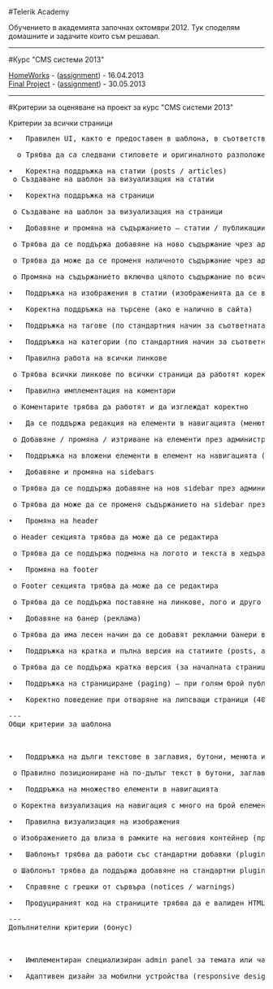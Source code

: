 #Telerik Academy

Обучението в академията започнах октомври 2012. Тук споделям домашните и задачите които съм решавал.

---
#Курс "CMS системи 2013"

[HomeWorks](https://github.com/kancho-kanchev/Telerik/tree/master/CMS%20Systems) - ([assignment](https://github.com/kancho-kanchev/Telerik/blob/master/CMS%20Systems/README.md)) - 16.04.2013<br/>
[Final Project](https://github.com/kancho-kanchev/Telerik-CMS-Course-2013-Final-Project) - ([assignment](https://github.com/kancho-kanchev/Telerik-CMS-Course-2013-Final-Project/tree/master/Project-2)) - 30.05.2013<br/>

---
#Критерии за оценяване на проект за курс "CMS системи 2013"

Критерии за всички страници
<pre>
•	Правилен UI, както е предоставен в шаблона, в съответствие с концепциите на съответния CMS<br/>
  o	Трябва да са следвани стиловете и оригиналното разположение от HTML шаблона

•	Коректна поддръжка на статии (posts / articles)
&nbsp;o	Създаване на шаблон за визуализация на статии<br/>
•	Коректна поддръжка на страници<br/>
&nbsp;o	Създаване на шаблон за визуализация на страници<br/>
•	Добавяне и промяна на съдържанието – статии / публикации / новини / страници / …<br/>
&nbsp;o	Трябва да се поддържа добавяне на ново съдържание чрез администрацията<br/>
&nbsp;o	Трябва да може да се променя наличното съдържание чрез администрацията<br/>
&nbsp;o	Промяна на съдържанието включва цялото съдържание по всички секции от сайта: header, footer, статии, sidebars, слайдери, менюта и навигация, картинки, лого, банери, линкове и т.н.<br/>
•	Поддръжка на изображения в статии (изображенията да се визуализират коректно)<br/>
•	Коректна поддръжка на търсене (ако е налично в сайта)<br/>
•	Поддръжка на тагове (по стандартния начин за съответната CMS система)<br/>
•	Поддръжка на категории (по стандартния начин за съответната CMS система)<br/>
•	Правилна работа на всички линкове<br/>
&nbsp;o	Трябва всички линкове по всички страници да работят коректно<br/>
•	Правилна имплементация на коментари<br/>
&nbsp;o	Коментарите трябва да работят и да изглеждат коректно<br/>
•	Да се поддържа редакция на елементи в навигацията (менютата)<br/>
&nbsp;o	Добавяне / промяна / изтриване на елементи през администрацията<br/>
•	Поддръжка на вложени елементи в елемент на навигацията (вложени менюта)<br/>
•	Добавяне и промяна на sidebars<br/>
&nbsp;o	Трябва да се поддържа добавяне на нов sidebar през администрацията<br/>
&nbsp;o	Трябва да може да се променя съдържанието на sidebar през администрацията<br/>
•	Промяна на header<br/>
&nbsp;o	Header секцията трябва да може да се редактира<br/>
&nbsp;o	Трябва да се поддържа подмяна на логото и текста в хедъра през администрацията<br/>
•	Промяна на footer<br/>
&nbsp;o	Footer секцията трябва да може да се редактира<br/>
&nbsp;o	Трябва да се поддържа поставяне на линкове, лого и друго съдържание във footer секцията през администрацията<br/>
•	Добавяне на банер (реклама)<br/>
&nbsp;o	Трябва да има лесен начин да се добавят рекламни банери в sidebars<br/>
•	Поддръжка на кратка и пълна версия на статиите (posts, articles)<br/>
&nbsp;o	Трябва да се поддържа кратка версия (за началната страница) и пълна версия – да се направи по начина, типичен за съответната CMS система<br/>
•	Поддръжка на странициране (paging) – при голям брой публикации да се извеждат на страници<br/>
•	Коректно поведение при отваряне на липсващи страници (404 Not Found)

---
Общи критерии за шаблона<br/>
<br/>
•	Поддръжка на дълги текстове в заглавия, бутони, менюта и други елементи<br/>
&nbsp;o	Правилно позициониране на по-дълъг текст в бутони, заглавия, навигация, sidebars, т.н.<br/>
•	Поддръжка на множество елементи в навигацията<br/>
&nbsp;o	Коректна визуализация на навигация с много на брой елементи (например 20 или повече елемента в менюто или в sidebar линковете)<br/>
•	Правилна визуализация на изображения <br/>
&nbsp;o	Изображението да влиза в рамките на неговия контейнер (при нужда да се намали)<br/>
•	Шаблонът трябва да работи със стандартни добавки (plugins / extensions) към CMS системата<br/>
&nbsp;o	Шаблонът трябва да поддържа добавяне на стандартни plugins към CMS системата като tag cloud, related posts, social share buttons и т.н.<br/>
•	Справяне с грешки от сървъра (notices / warnings)<br/>
•	Продуцираният код на страниците трябва да е валиден HTML5 + CSS3 (да се валидира успешно със стандартни инструменти)

---
Допълнителни критерии (бонус)<br/>
<br/>
•	Имплементиран специализиран admin panel за темата или части от нея<br/>
•	Адаптивен дизайн за мобилни устройства (responsive design)<br/>
</pre>
